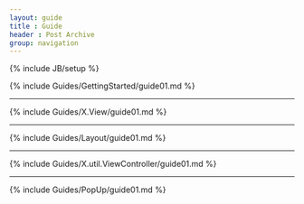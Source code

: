 ```yaml
---
layout: guide
title : Guide
header : Post Archive
group: navigation
---
```

{% include JB/setup %}

{% include Guides/GettingStarted/guide01.md %}
<hr />
{% include Guides/X.View/guide01.md %}
<hr />
{% include Guides/Layout/guide01.md %}
<hr />
{% include Guides/X.util.ViewController/guide01.md %}
<hr />
{% include Guides/PopUp/guide01.md %}

<script>
  (function(i,s,o,g,r,a,m){i['GoogleAnalyticsObject']=r;i[r]=i[r]||function(){
  (i[r].q=i[r].q||[]).push(arguments)},i[r].l=1*new Date();a=s.createElement(o),
  m=s.getElementsByTagName(o)[0];a.async=1;a.src=g;m.parentNode.insertBefore(a,m)
  })(window,document,'script','//www.google-analytics.com/analytics.js','ga');

  ga('create', 'UA-47471253-1', 'cryingnavi.github.io');
  ga('send', 'pageview');

</script>